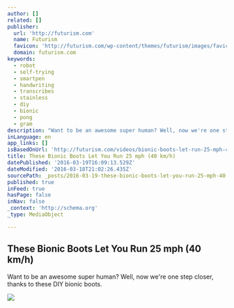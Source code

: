 ```yaml
---
author: []
related: []
publisher:
  url: 'http://futurism.com'
  name: Futurism
  favicon: 'http://futurism.com/wp-content/themes/futurism/images/favicon.png?v=3434'
  domain: futurism.com
keywords:
  - robot
  - self-trying
  - smartpen
  - handwriting
  - transcribes
  - stainless
  - diy
  - bionic
  - pong
  - gram
description: "Want to be an awesome super human? Well, now we're one step closer, thanks to these DIY bionic boots."
inLanguage: en
app_links: []
isBasedOnUrl: 'http://futurism.com/videos/bionic-boots-let-run-25-mph-40-kmh/'
title: These Bionic Boots Let You Run 25 mph (40 km/h)
datePublished: '2016-03-19T16:09:13.529Z'
dateModified: '2016-03-18T21:02:26.435Z'
sourcePath: _posts/2016-03-19-these-bionic-boots-let-you-run-25-mph-40-kmh.md
published: true
inFeed: true
hasPage: false
inNav: false
_context: 'http://schema.org'
_type: MediaObject

---
```

<article style=""><h1>These Bionic Boots Let You Run 25 mph (40 km/h)</h1><p>Want to be an awesome super human? Well, now we're one step closer, thanks to these DIY bionic boots.</p><img src="http://futurism.com/wp-content/uploads/2016/03/7e4cc284-607a-11e4-_795502c-600x315.jpg" /></article>